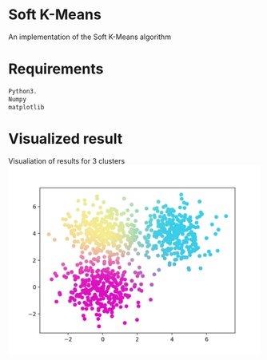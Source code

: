 # Soft K-Means

An implementation of the Soft K-Means algorithm

# Requirements

```
Python3.
Numpy
matplotlib
```

# Visualized result

Visualiation of results for 3 clusters
![Visualiation of results for 3 clusters](k-means.png)
